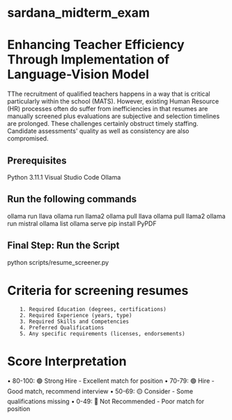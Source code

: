 # sardana_midterm_exam

# Enhancing Teacher Efficiency Through  Implementation of Language-Vision Model

TThe recruitment of qualified teachers happens in a way that is critical particularly within the school (MATS). However, existing Human Resource (HR) processes often do 
suffer from inefficiencies in that resumes are manually screened plus evaluations are subjective and selection timelines are prolonged. 
These challenges certainly obstruct timely staffing. Candidate assessments' quality as well as consistency are also compromised.

## Prerequisites

Python 3.11.1
Visual Studio Code
Ollama

## Run the following commands
ollama run llava
ollama run llama2
ollama pull llava
ollama pull llama2
ollama run mistral
ollama list 
ollama serve 
pip install PyPDF

## Final Step: Run the Script
python scripts/resume_screener.py

# Criteria for screening resumes 

        1. Required Education (degrees, certifications)
        2. Required Experience (years, type)
        3. Required Skills and Competencies
        4. Preferred Qualifications
        5. Any specific requirements (licenses, endorsements)

# Score Interpretation
•	80-100: 🟢 Strong Hire - Excellent match for position
•	70-79: 🟢 Hire - Good match, recommend interview
•	50-69: 🟡 Consider - Some qualifications missing
•	0-49: 🔴 Not Recommended - Poor match for position






        

